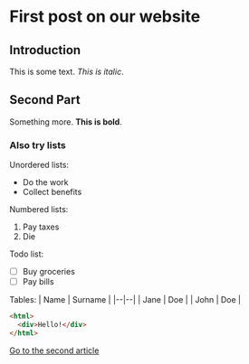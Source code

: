 # First post on our website

## Introduction

This is some text. _This is italic_.

## Second Part

Something more. **This is bold**.

### Also try lists

Unordered lists:

- Do the work
- Collect benefits

Numbered lists:

1. Pay taxes
2. Die

Todo list:

- [ ] Buy groceries
- [ ] Pay bills

Tables:
| Name | Surname |
|--|--|
| Jane | Doe |
| John | Doe |

```html
<html>
  <div>Hello!</div>
</html>
```

[Go to the second article](/blog/second)
